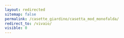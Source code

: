 ```yaml
---
layout: redirected
sitemap: false
permalink: /casette_giardino/casetta_mod_monofalda/
redirect_to: /vivaio/
visible: 0
---
```

